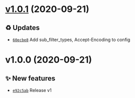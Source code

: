 # [v1.0.1](https://github.com/koj-co/reverse-proxy/compare/v1.0.0...v1.0.1) (2020-09-21)

## ♻️ Updates
- [`60ecbe8`](https://github.com/koj-co/reverse-proxy/commit/60ecbe8)  Add sub_filter_types, Accept-Encoding to config

# v1.0.0 (2020-09-21)

## ✨ New features
- [`e92c5ab`](https://github.com/koj-co/reverse-proxy/commit/e92c5ab)  Release v1
